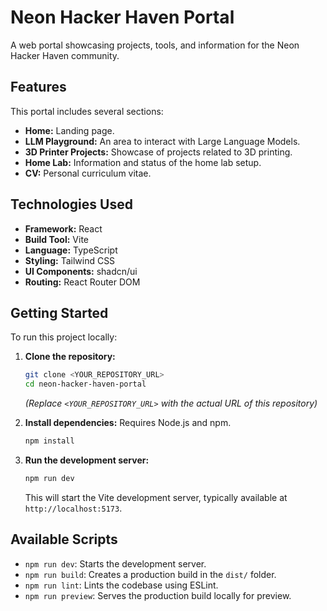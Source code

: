 # Neon Hacker Haven Portal

A web portal showcasing projects, tools, and information for the Neon Hacker Haven community.

## Features

This portal includes several sections:

*   **Home:** Landing page.
*   **LLM Playground:** An area to interact with Large Language Models.
*   **3D Printer Projects:** Showcase of projects related to 3D printing.
*   **Home Lab:** Information and status of the home lab setup.
*   **CV:** Personal curriculum vitae.

## Technologies Used

*   **Framework:** React
*   **Build Tool:** Vite
*   **Language:** TypeScript
*   **Styling:** Tailwind CSS
*   **UI Components:** shadcn/ui
*   **Routing:** React Router DOM

## Getting Started

To run this project locally:

1.  **Clone the repository:**
    ```bash
    git clone <YOUR_REPOSITORY_URL>
    cd neon-hacker-haven-portal
    ```
    *(Replace `<YOUR_REPOSITORY_URL>` with the actual URL of this repository)*

2.  **Install dependencies:**
    Requires Node.js and npm.
    ```bash
    npm install
    ```

3.  **Run the development server:**
    ```bash
    npm run dev
    ```
    This will start the Vite development server, typically available at `http://localhost:5173`.

## Available Scripts

*   `npm run dev`: Starts the development server.
*   `npm run build`: Creates a production build in the `dist/` folder.
*   `npm run lint`: Lints the codebase using ESLint.
*   `npm run preview`: Serves the production build locally for preview.
